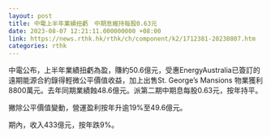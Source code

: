 ```yaml
---
layout: post
title: 中電上半年業績扭虧　中期息維持每股0.63元
date: 2023-08-07 12:21:11.000000000 +08:00
link: https://news.rthk.hk/rthk/ch/component/k2/1712381-20230807.htm
categories: rthk
---
```


中電公布，上半年業績扭虧為盈，賺約50.6億元，受惠EnergyAustralia已簽訂的遠期能源合約錄得輕微公平價值收益，加上出售St. George’s Mansions 物業獲利8800萬元。去年同期業績蝕48.6億元。派第二期中期息每股0.63元，按年持平。

撇除公平價值變動，營運盈利按年升逾19%至49.6億元。

期內，收入433億元，按年跌9%。
